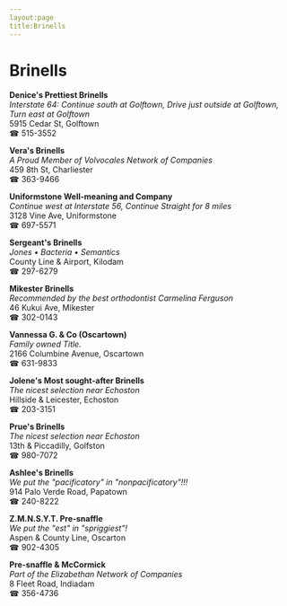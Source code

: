 ```yaml
---
layout:page
title:Brinells
---
```

# Brinells

**Denice's Prettiest Brinells**  
_Interstate 64: Continue south at Golftown, Drive just outside at Golftown, Turn east at Golftown_  
5915 Cedar St, Golftown  
☎ 515-3552



**Vera's Brinells**  
_A Proud Member of Volvocales Network of Companies_  
459 8th St, Charliester  
☎ 363-9466



**Uniformstone Well-meaning and Company**  
_Continue west at Interstate 56, Continue Straight for 8 miles_  
3128 Vine Ave, Uniformstone  
☎ 697-5571



**Sergeant's Brinells**  
_Jones • Bacteria • Semantics_  
County Line & Airport, Kilodam  
☎ 297-6279



**Mikester Brinells**  
_Recommended by the best orthodontist Carmelina Ferguson_  
46 Kukui Ave, Mikester  
☎ 302-0143



**Vannessa G. & Co (Oscartown)**  
_Family owned Title._  
2166 Columbine Avenue, Oscartown  
☎ 631-9833



**Jolene's Most sought-after Brinells**  
_The nicest selection near Echoston_  
Hillside & Leicester, Echoston  
☎ 203-3151



**Prue's Brinells**  
_The nicest selection near Echoston_  
13th & Piccadilly, Golfston  
☎ 980-7072



**Ashlee's Brinells**  
_We put the "pacificatory" in "nonpacificatory"!!!_  
914 Palo Verde Road, Papatown  
☎ 240-8222



**Z.M.N.S.Y.T. Pre-snaffle**  
_We put the "est" in "spriggiest"!_  
Aspen & County Line, Oscarton  
☎ 902-4305



**Pre-snaffle & McCormick**  
_Part of the Elizabethan Network of Companies_  
8 Fleet Road, Indiadam  
☎ 356-4736



